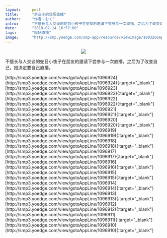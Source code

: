 ```yaml
---
layout:     post
title:      "奈亚子的现场直播"
author:     "作者：むく"
intro:      "不擅长与人交谈的蛇目小夜子在朋友的邀请下尝参与一次直播，之后为了改变自己，她决定要自己直播。"
date:       "2018-02-14 16:57:00"
tags:       "现场直播"
image:      "http://smp.yoedge.com/smp-app/resource/viewImage/1003266appline.png"
---
```

<div style="text-align: center">
<p><img src="http://smp.yoedge.com/smp-app/resource/viewImage/1003266appline.png"/></p>
</div>
<p class="post-meta">
<span>不擅长与人交谈的蛇目小夜子在朋友的邀请下尝参与一次直播，之后为了改变自己，她决定要自己直播。</span>
</p>
[http://smp3.yoedge.com/view/gotoAppLine/1096924](http://smp3.yoedge.com/view/gotoAppLine/1096924){:target="_blank"}
[http://smp3.yoedge.com/view/gotoAppLine/1096923](http://smp3.yoedge.com/view/gotoAppLine/1096923){:target="_blank"}
[http://smp3.yoedge.com/view/gotoAppLine/1096922](http://smp3.yoedge.com/view/gotoAppLine/1096922){:target="_blank"}
[http://smp3.yoedge.com/view/gotoAppLine/1096921](http://smp3.yoedge.com/view/gotoAppLine/1096921){:target="_blank"}
[http://smp3.yoedge.com/view/gotoAppLine/1096920](http://smp3.yoedge.com/view/gotoAppLine/1096920){:target="_blank"}
[http://smp3.yoedge.com/view/gotoAppLine/1096919](http://smp3.yoedge.com/view/gotoAppLine/1096919){:target="_blank"}
[http://smp3.yoedge.com/view/gotoAppLine/1096918](http://smp3.yoedge.com/view/gotoAppLine/1096918){:target="_blank"}
[http://smp3.yoedge.com/view/gotoAppLine/1096917](http://smp3.yoedge.com/view/gotoAppLine/1096917){:target="_blank"}
[http://smp3.yoedge.com/view/gotoAppLine/1096916](http://smp3.yoedge.com/view/gotoAppLine/1096916){:target="_blank"}
[http://smp3.yoedge.com/view/gotoAppLine/1096915](http://smp3.yoedge.com/view/gotoAppLine/1096915){:target="_blank"}
[http://smp3.yoedge.com/view/gotoAppLine/1096914](http://smp3.yoedge.com/view/gotoAppLine/1096914){:target="_blank"}
[http://smp3.yoedge.com/view/gotoAppLine/1096913](http://smp3.yoedge.com/view/gotoAppLine/1096913){:target="_blank"}
[http://smp3.yoedge.com/view/gotoAppLine/1096912](http://smp3.yoedge.com/view/gotoAppLine/1096912){:target="_blank"}
[http://smp3.yoedge.com/view/gotoAppLine/1096911](http://smp3.yoedge.com/view/gotoAppLine/1096911){:target="_blank"}
[http://smp3.yoedge.com/view/gotoAppLine/1096910](http://smp3.yoedge.com/view/gotoAppLine/1096910){:target="_blank"}


